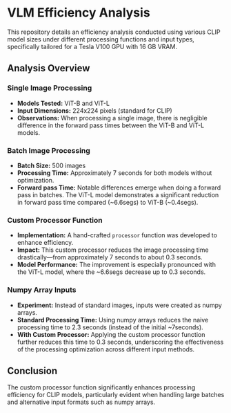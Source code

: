 # VLM Efficiency Analysis

This repository details an efficiency analysis conducted using various CLIP model sizes under different processing functions and input types, specifically tailored for a Tesla V100 GPU with 16 GB VRAM.

## Analysis Overview

### Single Image Processing

- **Models Tested:** ViT-B and ViT-L
- **Input Dimensions:** 224x224 pixels (standard for CLIP)
- **Observations:** When processing a single image, there is negligible difference in the forward pass times between the ViT-B and ViT-L models.

### Batch Image Processing

- **Batch Size:** 500 images
- **Processing Time:** Approximately 7 seconds for both models without optimization.
- **Forward pass Time:** Notable differences emerge when doing a forward pass in batches. The ViT-L model demonstrates a significant reduction in forward pass time compared (~6.6segs) to ViT-B (~0.4segs).

### Custom Processor Function

- **Implementation:** A hand-crafted `processor` function was developed to enhance efficiency.
- **Impact:** This custom processor reduces the image processing time drastically—from approximately 7 seconds to about 0.3 seconds.
- **Model Performance:** The improvement is especially pronounced with the ViT-L model, where the ~6.6segs decrease up to 0.3 seconds.

### Numpy Array Inputs

- **Experiment:** Instead of standard images, inputs were created as numpy arrays.
- **Standard Processing Time:** Using numpy arrays reduces the naive processing time to 2.3 seconds (instead of the initial ~7seconds).
- **With Custom Processor:** Applying the custom processor function further reduces this time to 0.3 seconds, underscoring the effectiveness of the processing optimization across different input methods.

## Conclusion

The custom processor function significantly enhances processing efficiency for CLIP models, particularly evident when handling large batches and alternative input formats such as numpy arrays. 
